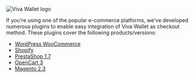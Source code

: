![Viva Wallet logo](https://user-images.githubusercontent.com/44943019/64185447-0f95b900-ce65-11e9-94ef-4e70bdf1a72e.png)

If you're using one of the popular e-commerce platforms, we've developed numerous plugins to enable easy integration of Viva Wallet as checkout method. These plugins cover the following products/versions:

 - <a href="https://woocommerce.com/products/viva-wallet-for-woocommerce">WordPress WooCommerce</a><br/>
 - <a href="https://developer.vivapayments.com/e-commerce-plugins/shopify">Shopify</a><br/>
 - <a href="https://github.com/VivaPayments/API/tree/master/Plugins/prestashop/prestashop1.7/vivawallet">PrestaShop 1.7</a><br/>
 - <a href="https://github.com/VivaPayments/API/tree/master/Plugins/opencart/Opencart%203">OpenCart 3</a><br/>
 - <a href="https://github.com/VivaPayments/API/tree/master/Plugins/magento/magento23_vivawallet">Magento 2.3</a>
